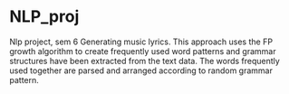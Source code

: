 # NLP_proj
Nlp project, sem 6
Generating music lyrics. This approach uses the FP growth algorithm to create frequently used word patterns and
grammar structures have been extracted from the text data. The words frequently used together are parsed and arranged according to random 
grammar pattern.
